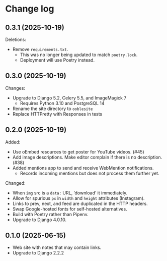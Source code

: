 # Change log

## 0.3.1 (2025-10-19)

Deletions:

- Remove `requirements.txt`.
  - This was no longer being updated to match `poetry.lock`.
  - Deployment will use Poetry instead.

## 0.3.0 (2025-10-19)

Changes:

- Upgrade to Django 5.2, Celery 5.5, and ImageMagick 7
  - Requires Python 3.10 and PostgreSQL 14
- Rename the site directory to `ooblesite`
- Replace HTTPretty with Responses in tests

## 0.2.0 (2025-10-19)

Added:

- Use oEmbed resources to get poster for YouTube videos. (#45)
- Add image descriptions. Make editor complain if there is no description. (#38)
- Added mentions app to send and receive WebMention notifications.
    - Records incoming mentions but does not process them further yet.

Changed:

- When `img` src is a `data:` URL, ‘download’ it immediately.
- Allow for spurious `px` in `width` and `height` attributes (Instagram).
- Links to prev, next, and feed are duplicated in the HTTP headers.
- Swap Google-hosted fonts for self-hosted alternatives.
- Build with Poetry rather than Pipenv.
- Upgrade to Django 4.0.10.

## 0.1.0 (2025-06-15)

- Web site with notes that may contain links.
- Upgrade to Django 2.2.2
